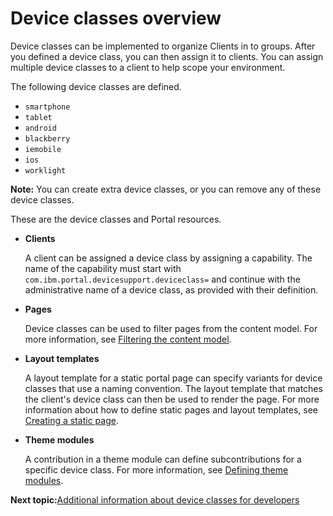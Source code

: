 # Device classes overview

Device classes can be implemented to organize Clients in to groups. After you defined a device class, you can then assign it to clients. You can assign multiple device classes to a client to help scope your environment.

The following device classes are defined.

-   `smartphone`
-   `tablet`
-   `android`
-   `blackberry`
-   `iemobile`
-   `ios`
-   `worklight`

**Note:** You can create extra device classes, or you can remove any of these device classes.

These are the device classes and Portal resources.

-   **Clients**

    A client can be assigned a device class by assigning a capability. The name of the capability must start with `com.ibm.portal.devicesupport.deviceclass=` and continue with the administrative name of a device class, as provided with their definition.

-   **Pages**

    Device classes can be used to filter pages from the content model. For more information, see [Filtering the content model](../dev/dgn_modelfilter.md#).

-   **Layout templates**

    A layout template for a static portal page can specify variants for device classes that use a naming convention. The layout template that matches the client's device class can then be used to render the page. For more information about how to define static pages and layout templates, see [Creating a static page](../dev/spa_define_page.md#).

-   **Theme modules**

    A contribution in a theme module can define subcontributions for a specific device class. For more information, see [Defining theme modules](themeopt_mod_register.md#).



**Next topic:**[Additional information about device classes for developers](../dev-theme/themeopt_devclass_devlop.md)

